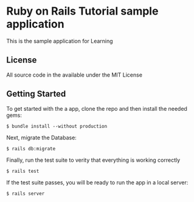 # Ruby on Rails Tutorial sample application

This is the sample application for Learning

## License

All source code in the available under the MIT License

## Getting Started

To get started with the a app, clone the repo and then install the needed gems:
```
$ bundle install --without production
```

Next, migrate the Database:
```
$ rails db:migrate
```

Finally, run the test suite to verity that everything is working correctly
```
$ rails test
```

If the test suite passes, you will be ready to run the app in a local server:
```
$ rails server
```
